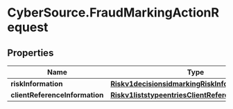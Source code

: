# CyberSource.FraudMarkingActionRequest

## Properties
Name | Type | Description | Notes
------------ | ------------- | ------------- | -------------
**riskInformation** | [**Riskv1decisionsidmarkingRiskInformation**](Riskv1decisionsidmarkingRiskInformation.md) |  | 
**clientReferenceInformation** | [**Riskv1liststypeentriesClientReferenceInformation**](Riskv1liststypeentriesClientReferenceInformation.md) |  | [optional] 


